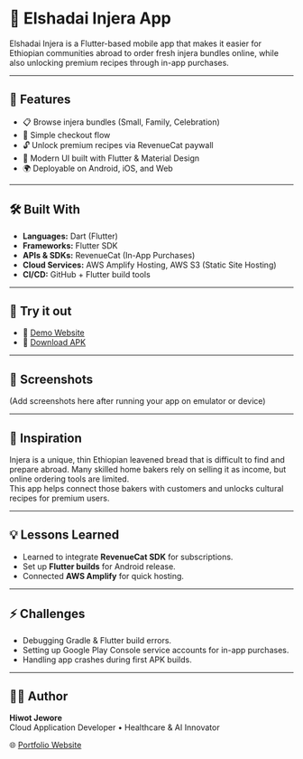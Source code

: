 # 🍞 Elshadai Injera App

Elshadai Injera is a Flutter-based mobile app that makes it easier for Ethiopian communities abroad to order fresh injera bundles online, while also unlocking premium recipes through in-app purchases.  

---

## 🚀 Features
- 📋 Browse injera bundles (Small, Family, Celebration)  
- 🛒 Simple checkout flow  
- 🔓 Unlock premium recipes via RevenueCat paywall  
- 🎨 Modern UI built with Flutter & Material Design  
- 🌍 Deployable on Android, iOS, and Web  

---

## 🛠️ Built With
- **Languages:** Dart (Flutter)  
- **Frameworks:** Flutter SDK  
- **APIs & SDKs:** RevenueCat (In-App Purchases)  
- **Cloud Services:** AWS Amplify Hosting, AWS S3 (Static Site Hosting)  
- **CI/CD:** GitHub + Flutter build tools  

---

## 📱 Try it out
- 🔗 [Demo Website](http://elshadai-injera-hiwot.s3-website-us-east-1.amazonaws.com/)  
- 📂 [Download APK](./build/app/outputs/flutter-apk/app-release.apk)  

---

## 📸 Screenshots
(Add screenshots here after running your app on emulator or device)  

---

## 📖 Inspiration
Injera is a unique, thin Ethiopian leavened bread that is difficult to find and prepare abroad. Many skilled home bakers rely on selling it as income, but online ordering tools are limited.  
This app helps connect those bakers with customers and unlocks cultural recipes for premium users.  

---

## 💡 Lessons Learned
- Learned to integrate **RevenueCat SDK** for subscriptions.  
- Set up **Flutter builds** for Android release.  
- Connected **AWS Amplify** for quick hosting.  

---

## ⚡ Challenges
- Debugging Gradle & Flutter build errors.  
- Setting up Google Play Console service accounts for in-app purchases.  
- Handling app crashes during first APK builds.  

---

## 👩‍💻 Author
**Hiwot Jewore**  
Cloud Application Developer • Healthcare & AI Innovator  

🌐 [Portfolio Website](https://main.d35dkx0nbcgzz9.amplifyapp.com/)  

